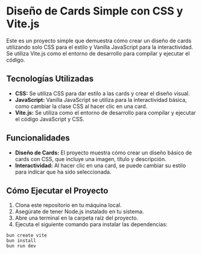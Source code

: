 # Diseño de Cards Simple con CSS y Vite.js

Este es un proyecto simple que demuestra cómo crear un diseño de cards utilizando solo CSS para el estilo y Vanilla JavaScript para la interactividad. Se utiliza Vite.js como el entorno de desarrollo para compilar y ejecutar el código.

## Tecnologías Utilizadas

- **CSS:** Se utiliza CSS para dar estilo a las cards y crear el diseño visual.
- **JavaScript:** Vanilla JavaScript se utiliza para la interactividad básica, como cambiar la clase CSS al hacer clic en una card.
- **Vite.js:** Se utiliza como el entorno de desarrollo para compilar y ejecutar el código JavaScript y CSS.

## Funcionalidades

- **Diseño de Cards:** El proyecto muestra cómo crear un diseño básico de cards con CSS, que incluye una imagen, título y descripción.
- **Interactividad:** Al hacer clic en una card, se puede cambiar su estilo para indicar que ha sido seleccionada.

## Cómo Ejecutar el Proyecto

1. Clona este repositorio en tu máquina local.
2. Asegúrate de tener Node.js instalado en tu sistema.
3. Abre una terminal en la carpeta raíz del proyecto.
4. Ejecuta el siguiente comando para instalar las dependencias:
```
bun create vite
bun install
bun run dev
```
